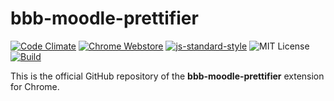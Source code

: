 # bbb-moodle-prettifier
[![Code Climate](https://codeclimate.com/github/bash/bbb-moodle-prettifier/badges/gpa.svg)](https://codeclimate.com/github/bash/bbb-moodle-prettifier)
[![Chrome Webstore](https://img.shields.io/badge/webstore-2.9.x-yellow.svg)](https://chrome.google.com/webstore/detail/bbb-moodle-prettifier-bet/dmmgknfhhopipmibpiboppjflojgldll)
[![js-standard-style](https://img.shields.io/badge/code%20style-standard-brightgreen.svg)](http://standardjs.com/)
![MIT License](https://img.shields.io/badge/license-MIT-blue.svg)
[![Build](https://img.shields.io/badge/build%20system-make-brightgreen.svg)](Makefile)

This is the official GitHub repository of the **bbb-moodle-prettifier** extension for Chrome.